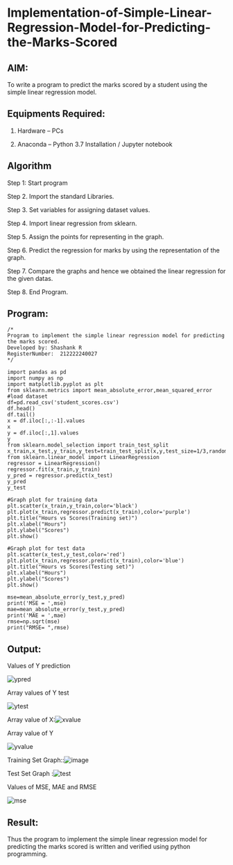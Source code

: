 # Implementation-of-Simple-Linear-Regression-Model-for-Predicting-the-Marks-Scored



## AIM:

To write a program to predict the marks scored by a student using the simple linear regression model.

## Equipments Required:

1. Hardware – PCs

2. Anaconda – Python 3.7 Installation / Jupyter notebook

## Algorithm


Step 1: Start program

Step 2. Import the standard Libraries.

Step 3. Set variables for assigning dataset values.

Step 4. Import linear regression from sklearn.

Step 5. Assign the points for representing in the graph.

Step 6. Predict the regression for marks by using the representation of the graph.

Step 7. Compare the graphs and hence we obtained the linear regression for the given datas.

Step 8. End Program.


## Program:


```
/*
Program to implement the simple linear regression model for predicting the marks scored.
Developed by: Shashank R
RegisterNumber:  212222240027
*/

import pandas as pd
import numpy as np
import matplotlib.pyplot as plt
from sklearn.metrics import mean_absolute_error,mean_squared_error
#load dataset
df=pd.read_csv('student_scores.csv')
df.head()
df.tail()
x = df.iloc[:,:-1].values
x
y = df.iloc[:,1].values
y
from sklearn.model_selection import train_test_split
x_train,x_test,y_train,y_test=train_test_split(x,y,test_size=1/3,random_state=0)
from sklearn.linear_model import LinearRegression
regressor = LinearRegression()
regressor.fit(x_train,y_train)
y_pred = regressor.predict(x_test)
y_pred
y_test

#Graph plot for training data
plt.scatter(x_train,y_train,color='black')
plt.plot(x_train,regressor.predict(x_train),color='purple')
plt.title("Hours vs Scores(Training set)")
plt.xlabel("Hours")
plt.ylabel("Scores")
plt.show()

#Graph plot for test data
plt.scatter(x_test,y_test,color='red')
plt.plot(x_train,regressor.predict(x_train),color='blue')
plt.title("Hours vs Scores(Testing set)")
plt.xlabel("Hours")
plt.ylabel("Scores")
plt.show()

mse=mean_absolute_error(y_test,y_pred)
print('MSE = ',mse)
mae=mean_absolute_error(y_test,y_pred)
print('MAE = ',mae)
rmse=np.sqrt(mse)
print("RMSE= ",rmse)
```



## Output:


Values of Y prediction

![ypred](https://user-images.githubusercontent.com/119393424/229979053-f32194cb-7ed4-4326-8a39-fe8186079b63.png)


Array values of Y test

![ytest](https://user-images.githubusercontent.com/119393424/229979114-3667c4b7-7610-4175-9532-5538b83957ac.png)


Array value of X:![xvalue](https://user-images.githubusercontent.com/119393424/229978918-707c006d-0a30-4833-bf77-edd37e8849bb.png)


Array value of Y

![yvalue](https://user-images.githubusercontent.com/119393424/229978994-b0d2c87c-bef9-4efe-bba2-0bc57d292d20.png)


Training Set Graph::![image](https://github.com/user-attachments/assets/eddb4993-677e-4b01-9c5a-ff363088a261)


Test Set Graph :![test](https://user-images.githubusercontent.com/119393424/229979225-ba90853c-7fe0-4fb2-8454-a6a0b921bdc1.png)


Values of MSE, MAE and RMSE

![mse](https://user-images.githubusercontent.com/119393424/229979276-bb9ffc68-25f8-42fe-9f2a-d7187753aa1c.png)


## Result:
Thus the program to implement the simple linear regression model for predicting the marks scored is written and verified using python programming.
